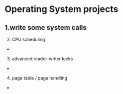 
Operating System projects
==


  1.write some system calls
  -
  2. CPU scheduling
  -
  3. advanced reader-writer locks
  -
  4. page table / page handling
  -
